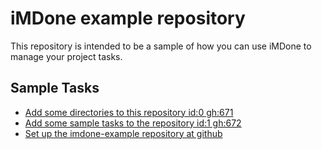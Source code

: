 iMDone example repository
====
This repository is intended to be a sample of how you can use iMDone to manage your project tasks.

Sample Tasks
----
- [Add some directories to this repository id:0 gh:671](#TODO:0)
- [Add some sample tasks to the repository id:1 gh:672](#TODO:30)
- [Set up the imdone-example repository at github](#DONE:0)
